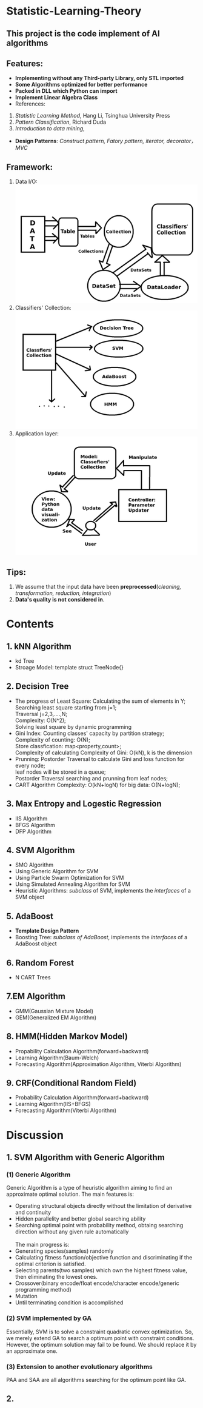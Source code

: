 # Statistic-Learning-Theory
## This project is the code implement of AI algorithms
## Features:
* **Implementing without any Third-party Library, only STL imported**
* **Some Algorithms optimized for better performance**
* **Packed in DLL which Python can import**
* **Implement Linear Algebra Class**
* References: <br/>
1. *Statistic Learning Method*, Hang Li, Tsinghua University Press<br/>
2. *Pattern Classification*, Richard Duda<br/>
3. *Introduction to data mining*, <br/>
* **Design Patterns**: *Construct pattern, Fatory pattern, iterator, decorator， MVC*

## Framework:
1. Data I/O: <br/>
![image](https://github.com/markmakemate/Statistic-Learning-Theory/blob/master/Framework.png)
2. Classifiers' Collection: <br/>
![image](https://github.com/markmakemate/Statistic-Learning-Theory/blob/master/Classifiers'_collection.png)
3. Application layer: <br/>
![image](https://github.com/markmakemate/Statistic-Learning-Theory/blob/master/MVC.png)

## Tips:
1. We assume that the input data have been **preprocessed**(*cleaning, transformation, reduction, integration*) <br/>
2. **Data's quality is not considered in**.<br/>
# Contents
## 1. kNN Algorithm
* kd Tree
* Stroage Model: template<class Elemtype> struct TreeNode{}
 
## 2. Decision Tree
* The progress of Least Square:
 Calculating the sum of elements in Y;<br/>
 Searching least square starting from j=1;<br/>
 Traversal j=2,3,....,N;<br/>
 Complexity: O(N^2);<br/>
 Solving least square by dynamic programming<br/>
* Gini Index:
 Counting classes' capacity by partition strategy;<br/>
 Complexity of counting: O(N);<br/>
 Store classfication: map<property,count>;<br/>
 Complexity of calculating Complexity of Gini: O(kN), k is the dimension<br/>
* Prunning:
 Postorder Traversal to calculate Gini and loss function for every node;<br/>
 leaf nodes will be stored in a queue;<br/>
 Postorder Traversal searching and prunning from leaf nodes;<br/>
 * CART Algorithm Complexity: O(kN+logN) for big data: O(N+logN);
 
## 3. Max Entropy and Logestic Regression
* IIS Algorithm
* BFGS Algorithm
* DFP Algorithm

## 4. SVM Algorithm
* SMO Algorithm
* Using Generic Algorithm for SVM
* Using Particle Swarm Optimization for SVM
* Using Simulated Annealing Algorithm for SVM
* Heuristic Algorithms: *subclass* of SVM, implements the *interfaces* of a SVM object

## 5. AdaBoost
* **Template Design Pattern**
* Boosting Tree: *subclass of AdaBoost*, implements the *interfaces* of a AdaBoost object

## 6. Random Forest
* N CART Trees

## 7.EM Algorithm
* GMM(Gaussian Mixture Model)
* GEM(Generalized EM Algorithm)

## 8. HMM(Hidden Markov Model)
* Propability Calculation Algorithm(forward+backward)
* Learning Algorithm(Baum-Welch)
* Forecasting Algorithm(Approximation Algorithm, Viterbi Algorithm)

## 9. CRF(Conditional Random Field)
* Probability Calculation Algorithm(forward+backward)
* Learning Algorithm(IIS+BFGS)
* Forecasting Algorithm(Viterbi Algorithm)

# Discussion
## 1. SVM Algorithm  with Generic Algorithm
### (1) Generic Algorithm
Generic Algorithm is a type of heuristic algorithm aiming to find an approximate optimal solution. The main features is:<br/>
* Operating structural objects directly without the limitation of derivative and continuity
* Hidden parallelity and better global searching ability
* Searching optimal point with probability method, obtaing searching direction without any given rule automatically<br/>
<br/>The main progress is:
* Generating species(samples) randomly
* Calculating fitness function/objective function and discriminating if the optimal criterion is satisfied. 
* Selecting parents(two samples) which own the highest fitness value, then eliminating the lowest ones. 
* Crossover(binary encode/float encode/character encode/generic programming method)
* Mutation<br/>
* Until terminating condition is accomplished
### (2) SVM implemented by GA
Essentially, SVM is to solve a constraint quadratic convex optimization. So, we merely extend GA to search a optimum point with constraint conditions. <br/>
However, the optimum solution may fail to be found. We should replace it by an approximate one. 
### (3) Extension to another evolutionary algorithms
PAA and SAA are all algorithms searching for the optimum point like GA.

## 2. 
